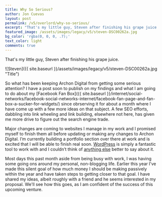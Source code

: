 ```yaml
---
title: Why So Serious?
author: Jon Cuevas
layout: post
permalink: /v5/overlord/why-so-serious/
excerpt: "That's my little guy, Steven after finishing his grape juice."
featured_image: /assets/images/legacy/v5/steven-DSC00262a.jpg
bg_color: 'rgba(0, 0, 0, .7);'
text_color: light
comments: true
---
```


<p class="lead">That's my little guy, Steven after finishing his grape juice.</p>

![Steven]({{ site.baseurl }}/assets/images/legacy/v5/steven-DSC00262a.jpg "Title")

So what has been keeping Archon Digital from getting some serious attention? I have a post soon to publish on my findings and what I am going to do about my [Facebook Fan Box]({{ site.baseurl }}/internet/social-networks/facebook-social-networks-internet/facebook-fan-page-and-fan-box-a-sucker-for-widgets/) since obrserving it for about a month where I have come up with a few more ideas on that subject. A few SEO efforts, dabbling into link wheeling and link building, elsewhere not here, has given me more drive to figure out the search engine trade.

Major changes are coming to websites I manage in my work and I promised myself to finish them all before updating or making any changes to Archon Digital. I’m currently building a portfolio section over there at work and is excited that I will be able to finish real soon. [WordPress][1] is simply a fantastic tool to work with and I couldn’t think of [anything else][1] better to say about it.

Most days this past month aside from being busy with work, I was having some going ons around my personal, non-blogging life. Earlier this year I’ve made this silent goal of how much money I should be making passively within the year and have taken steps to getting closer to that goal. I have shared my ideas, albeit roughly with a friend and he seems interested in my proposal. We'll see how this goes, as I am confident of the success of this upcoming venture.

[1]: http://archon.digital/articles/wordpress-to-jekyll/